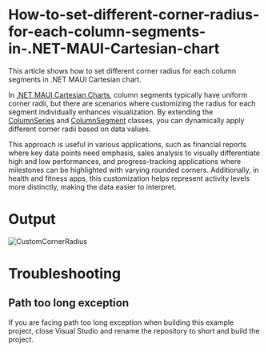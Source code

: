 # How-to-set-different-corner-radius-for-each-column-segments-in-.NET-MAUI-Cartesian-chart
 This article shows how to set different corner radius for each column segments in .NET MAUI Cartesian chart.

 In [.NET MAUI Cartesian Charts](https://help.syncfusion.com/cr/maui/Syncfusion.Maui.Charts.CartesianSegment.html), column segments typically have uniform corner radii, but there are scenarios where customizing the radius for each segment individually enhances visualization. By extending the [ColumnSeries](https://help.syncfusion.com/cr/maui/Syncfusion.Maui.Charts.ColumnSeries.html?tabs=tabid-1%2Ctabid-8%2Ctabid-4%2Ctabid-28%2Ctabid-6) and [ColumnSegment](https://help.syncfusion.com/cr/maui/Syncfusion.Maui.Charts.ColumnSegment.html) classes, you can dynamically apply different corner radii based on data values. 

 This approach is useful in various applications, such as financial reports where key data points need emphasis, sales analysis to visually differentiate high and low performances, and progress-tracking applications where milestones can be highlighted with varying rounded corners. Additionally, in health and fitness apps, this customization helps represent activity levels more distinctly, making the data easier to interpret.

 # Output
 
![CustomCornerRadius](https://github.com/user-attachments/assets/35555558-d75c-4ae4-ae62-821fedb26d27)

# Troubleshooting
## Path too long exception
If you are facing path too long exception when building this example project, close Visual Studio and rename the repository to short and build the project.
